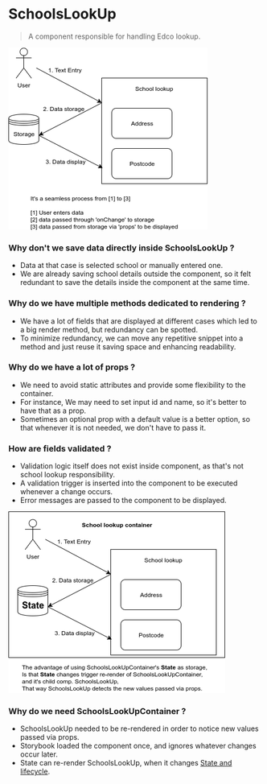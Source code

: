 # SchoolsLookUp
> A component responsible for handling Edco lookup.

![data flow](./../../../docs/school%20lookup%20data%20flow.png?raw=true "Data Flow")
### Why don't we save data directly inside SchoolsLookUp ?
* Data at that case is selected school or manually entered one.
* We are already saving school details outside the component, so it felt redundant to save the details inside the component at the same time.

### Why do we have multiple methods dedicated to rendering ?
* We have a lot of fields that are displayed at different cases which led to a big render method, but redundancy can be spotted.
* To minimize redundancy, we can move any repetitive snippet into a method and just reuse it saving space and enhancing readability.

### Why do we have a lot of props ?
* We need to avoid static attributes and provide some flexibility to the container.
* For instance, We may need to set input id and name, so it's better to have that as a prop.
* Sometimes an optional prop with a default value is a better option, so that whenever it is not needed, we don't have to pass it.

### How are fields validated ?
* Validation logic itself does not exist inside component, as that's not school lookup responsibility.
* A validation trigger is inserted into the component to be executed whenever a change occurs.
* Error messages are passed to the component to be displayed.

![container](./../../../docs/school%20lookup%20container.png?raw=true "Container")
### Why do we need SchoolsLookUpContainer ?
* SchoolsLookUp needed to be re-rendered in order to notice new values passed via props.
* Storybook loaded the component once, and ignores whatever changes occur later.
* State can re-render SchoolsLookUp, when it changes [State and lifecycle](https://reactjs.org/docs/state-and-lifecycle.html).
